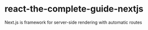 # react-the-complete-guide-nextjs
Next.js is framework for server-side rendering with automatic routes
